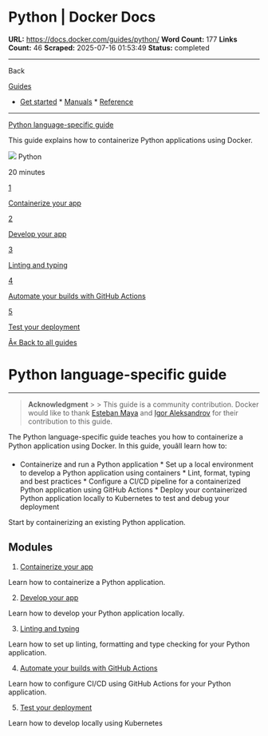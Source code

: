 # Python | Docker Docs

**URL:** https://docs.docker.com/guides/python/
**Word Count:** 177
**Links Count:** 46
**Scraped:** 2025-07-16 01:53:49
**Status:** completed

---

Back

[Guides](https://docs.docker.com/guides/)

  * [Get started](https://docs.docker.com/get-started/)   * [Manuals](https://docs.docker.com/manuals/)   * [Reference](https://docs.docker.com/reference/)

* * *

[Python language-specific guide](https://docs.docker.com/guides/python/)

This guide explains how to containerize Python applications using Docker.

![](https://cdn.jsdelivr.net/gh/devicons/devicon@latest/icons/python/python-original.svg) Python

20 minutes

[1](https://docs.docker.com/guides/python/containerize/)

[Containerize your app](https://docs.docker.com/guides/python/containerize/)

[2](https://docs.docker.com/guides/python/develop/)

[Develop your app](https://docs.docker.com/guides/python/develop/)

[3](https://docs.docker.com/guides/python/lint-format-typing/)

[Linting and typing](https://docs.docker.com/guides/python/lint-format-typing/)

[4](https://docs.docker.com/guides/python/configure-github-actions/)

[Automate your builds with GitHub Actions](https://docs.docker.com/guides/python/configure-github-actions/)

[5](https://docs.docker.com/guides/python/deploy/)

[Test your deployment](https://docs.docker.com/guides/python/deploy/)

[Â« Back to all guides](https://docs.docker.com/guides/)

# Python language-specific guide

* * *

> **Acknowledgment** >  > This guide is a community contribution. Docker would like to thank [Esteban Maya](https://www.linkedin.com/in/esteban-x64/) and [Igor Aleksandrov](https://www.linkedin.com/in/igor-aleksandrov/) for their contribution to this guide.

The Python language-specific guide teaches you how to containerize a Python application using Docker. In this guide, youâll learn how to:

  * Containerize and run a Python application   * Set up a local environment to develop a Python application using containers   * Lint, format, typing and best practices   * Configure a CI/CD pipeline for a containerized Python application using GitHub Actions   * Deploy your containerized Python application locally to Kubernetes to test and debug your deployment

Start by containerizing an existing Python application.

## Modules

  1. [Containerize your app](https://docs.docker.com/guides/python/containerize/)

Learn how to containerize a Python application.

  2. [Develop your app](https://docs.docker.com/guides/python/develop/)

Learn how to develop your Python application locally.

  3. [Linting and typing](https://docs.docker.com/guides/python/lint-format-typing/)

Learn how to set up linting, formatting and type checking for your Python application.

  4. [Automate your builds with GitHub Actions](https://docs.docker.com/guides/python/configure-github-actions/)

Learn how to configure CI/CD using GitHub Actions for your Python application.

  5. [Test your deployment](https://docs.docker.com/guides/python/deploy/)

Learn how to develop locally using Kubernetes